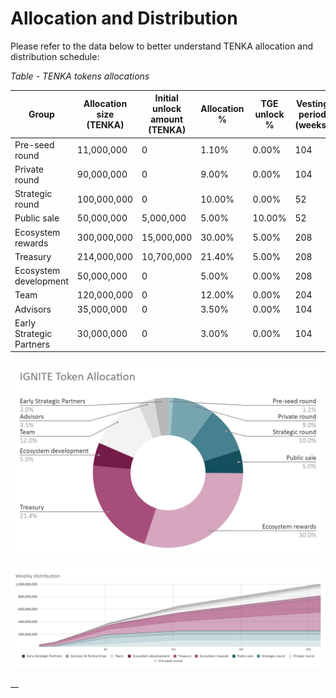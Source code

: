 # Allocation and Distribution

Please refer to the data below to better understand TENKA allocation and distribution schedule:

_Table  - TENKA tokens allocations_

| Group                    | Allocation size (TENKA) | Initial unlock amount (TENKA) | Allocation % | TGE unlock % | Vesting period (weeks) | Cliff (weeks) | Vesting cycle | Vested amount (TENKA) | Vesting unlock rate |
| ------------------------ | ----------------------- | ----------------------------- | ------------ | ------------ | ---------------------- | ------------- | ------------- | --------------------- | ------------------- |
| Pre-seed round           | 11,000,000              | 0                             | 1.10%        | 0.00%        | 104                    | 24            | weekly        | 137,500               | 1.25%               |
| Private round            | 90,000,000              | 0                             | 9.00%        | 0.00%        | 104                    | 12            | weekly        | 978,261               | 1.09%               |
| Strategic round          | 100,000,000             | 0                             | 10.00%       | 0.00%        | 52                     | 12            | weekly        | 2,500,000             | 2.50%               |
| Public sale              | 50,000,000              | 5,000,000                     | 5.00%        | 10.00%       | 52                     | 0             | weekly        | 865,385               | 1.92%               |
| Ecosystem rewards        | 300,000,000             | 15,000,000                    | 30.00%       | 5.00%        | 208                    | 0             | weekly        | 1,370,192             | 0.48%               |
| Treasury                 | 214,000,000             | 10,700,000                    | 21.40%       | 5.00%        | 208                    | 0             | weekly        | 977,404               | 0.48%               |
| Ecosystem development    | 50,000,000              | 0                             | 5.00%        | 0.00%        | 208                    | 0             | weekly        | 240,385               | 0.48%               |
| Team                     | 120,000,000             | 0                             | 12.00%       | 0.00%        | 204                    | 52            | weekly        | 789,474               | 0.66%               |
| Advisors                 | 35,000,000              | 0                             | 3.50%        | 0.00%        | 104                    | 24            | weekly        | 437,500               | 1.25%               |
| Early Strategic Partners | 30,000,000              | 0                             | 3.00%        | 0.00%        | 104                    | 24            | weekly        | 375,000               | 1.25%               |

![Token Allocation](<../.gitbook/assets/0 (1)>)

![TENKA Weekly Distribution](<../.gitbook/assets/1 (3)>)

__
